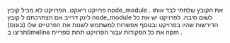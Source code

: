 פרויקט ריאקט.
הפרויקט לא מכיל קובץ node_module .
את הקובץ שלחתי לבד אותו לינק דרייב אם הצתרכתם ל קובץ node_module לשום סיבה.
לפרויקט יש את כל הדירשות שהיו בפרויקט ובנוסף אפשרות למשתמש לשנות את הפרטיים שלו (בונוס)
תריצו בtimeline את כל הפקודות עבור הפרויקט תחת ספריית npm .
